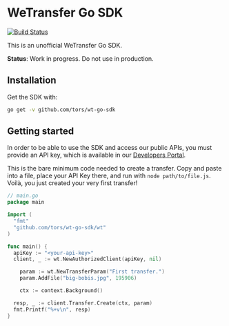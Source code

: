 # WeTransfer Go SDK
[![Build Status](https://travis-ci.org/tors/wt-go-sdk.svg?branch=master)](https://travis-ci.org/tors/wt-go-sdk)

This is an unofficial WeTransfer Go SDK.

**Status**: Work in progress. Do not use in production.

## Installation

Get the SDK with:

```bash
go get -v github.com/tors/wt-go-sdk
```

## Getting started

In order to be able to use the SDK and access our public APIs, you must provide
an API key, which is available in our [Developers
Portal](https://developers.wetransfer.com/).

This is the bare minimum code needed to create a transfer. Copy and paste into
a file, place your API Key there, and run with `node path/to/file.js`. Voilà,
you just created your very first transfer!

```go
// main.go
package main

import (
  "fmt"
  "github.com/tors/wt-go-sdk/wt"
)

func main() {
  apiKey := "<your-api-key>"
  client, _ := wt.NewAuthorizedClient(apiKey, nil)

	param := wt.NewTransferParam("First transfer.")
	param.AddFile("big-bobis.jpg", 195906)

	ctx := context.Background()

  resp, _ := client.Transfer.Create(ctx, param)
  fmt.Printf("%+v\n", resp)
}
```
